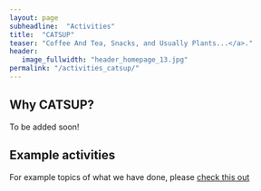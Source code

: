 ```yaml
---
layout: page
subheadline:  "Activities"
title:  "CATSUP"
teaser: "Coffee And Tea, Snacks, and Usually Plants...</a>."
header:
   image_fullwidth: "header_homepage_13.jpg"
permalink: "/activities_catsup/"
---
```


## Why CATSUP?
To be added soon!

## Example activities
For example topics of what we have done, please [check this out](/activities_catsup_examples/)



